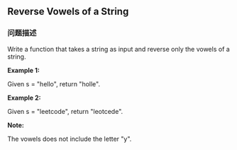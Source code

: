 ## Reverse Vowels of a String  
### 问题描述
Write a function that takes a string as input and reverse only the vowels of a string.


**Example 1:**<br />
Given s = "hello", return "holle".



**Example 2:**<br />
Given s = "leetcode", return "leotcede".



**Note:**<br />
The vowels does not include the letter "y".

